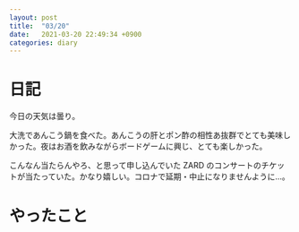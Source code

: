 ```yaml
---
layout: post
title:  "03/20"
date:   2021-03-20 22:49:34 +0900
categories: diary
---
```

# 日記

今日の天気は曇り。

大洗であんこう鍋を食べた。あんこうの肝とポン酢の相性あ抜群でとても美味しかった。夜はお酒を飲みながらボードゲームに興じ、とても楽しかった。

こんなん当たらんやろ、と思って申し込んでいた ZARD のコンサートのチケットが当たっていた。かなり嬉しい。コロナで延期・中止になりませんように...。

# やったこと